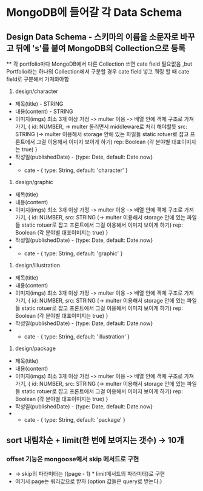 # MongoDB에 들어갈 각 Data Schema

## Design Data Schema - 스키마의 이름을 소문자로 바꾸고 뒤에 's'를 붙여 MongoDB의 Collection으로 등록

\*\* 각 portfolio마다 MongoDB에서 다른 Collection 쓰면 cate field 필요없음 ,but Portfolio라는 하나의 Collection에서 구분할 경우 cate field 넣고 쿼링 할 때 cate field로 구분해서 가져와야함

1. design/character

- 제목(title) - STRING
- 내용(content) - STRING
- 이미지(imgs) 최소 3개 이상 가정 -> multer 이용 -> 배열 안에 객체 구조로 가져가기,
  {
  id: NUMBER, -> multer 돌리면서 middleware로 처리 해야할듯
  src: STRING (-> multer 이용해서 storage 안에 있는 파일들 static rotuer로 잡고 프론트에서 그걸 이용해서 이미지 보이게 하기)
  rep: Boolean (각 분야별 대표이미지는 true)
  }
- 작성일(publishedDate) - {type: Date, default: Date.now}
- - cate - { type: String, default: 'character' }

1. design/graphic

- 제목(title)
- 내용(content)
- 이미지(imgs) 최소 3개 이상 가정 -> multer 이용 -> 배열 안에 객체 구조로 가져가기,
  {
  id: NUMBER,
  src: STRING (-> multer 이용해서 storage 안에 있는 파일들 static rotuer로 잡고 프론트에서 그걸 이용해서 이미지 보이게 하기)
  rep: Boolean (각 분야별 대표이미지는 true)
  }
- 작성일(publishedDate) - {type: Date, default: Date.now}
- - cate - { type: String, default: 'graphic' }

1. design/illustration

- 제목(title)
- 내용(content)
- 이미지(imgs) 최소 3개 이상 가정 -> multer 이용 -> 배열 안에 객체 구조로 가져가기,
  {
  id: NUMBER,
  src: STRING (-> multer 이용해서 storage 안에 있는 파일들 static rotuer로 잡고 프론트에서 그걸 이용해서 이미지 보이게 하기)
  rep: Boolean (각 분야별 대표이미지는 true)
  }
- 작성일(publishedDate) - {type: Date, default: Date.now}
- - cate - { type: String, default: 'illustration' }

1. design/package

- 제목(title)
- 내용(content)
- 이미지(imgs) 최소 3개 이상 가정 -> multer 이용 -> 배열 안에 객체 구조로 가져가기,
  {
  id: NUMBER,
  src: STRING (-> multer 이용해서 storage 안에 있는 파일들 static rotuer로 잡고 프론트에서 그걸 이용해서 이미지 보이게 하기)
  rep: Boolean (각 분야별 대표이미지는 true)
  }
- 작성일(publishedDate) - {type: Date, default: Date.now}
- - cate - { type: String, default: 'package' }

## sort 내림차순 + limit(한 번에 보여지는 갯수) -> 10개

### offset 기능은 mongoose에서 skip 메서드로 구현

- -> skip의 파라미터는 ((page - 1) \* limit메서드의 파라미터)로 구현
- 여기서 page는 쿼리값으로 받자 (option 값들은 query로 받는다.)
